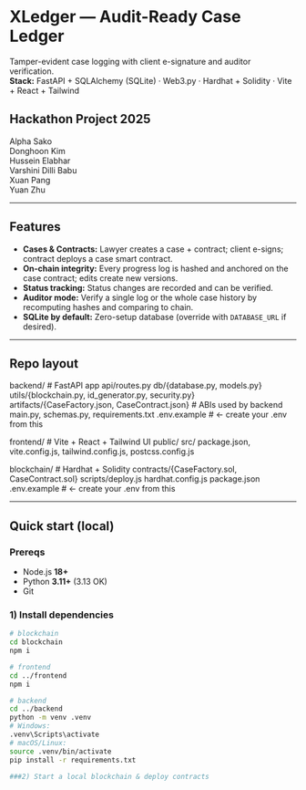 # XLedger — Audit-Ready Case Ledger
Tamper-evident case logging with client e-signature and auditor verification.  
**Stack:** FastAPI + SQLAlchemy (SQLite) · Web3.py · Hardhat + Solidity · Vite + React + Tailwind
## Hackathon Project 2025 

Alpha Sako  
Donghoon Kim  
Hussein Elabhar  
Varshini Dilli Babu  
Xuan Pang  
Yuan Zhu  

---

## Features
- **Cases & Contracts:** Lawyer creates a case + contract; client e-signs; contract deploys a case smart contract.
- **On-chain integrity:** Every progress log is hashed and anchored on the case contract; edits create new versions.
- **Status tracking:** Status changes are recorded and can be verified.
- **Auditor mode:** Verify a single log or the whole case history by recomputing hashes and comparing to chain.
- **SQLite by default:** Zero-setup database (override with `DATABASE_URL` if desired).

---

## Repo layout
backend/ # FastAPI app
api/routes.py
db/{database.py, models.py}
utils/{blockchain.py, id_generator.py, security.py}
artifacts/{CaseFactory.json, CaseContract.json} # ABIs used by backend
main.py, schemas.py, requirements.txt
.env.example # ← create your .env from this

frontend/ # Vite + React + Tailwind UI
public/
src/
package.json, vite.config.js, tailwind.config.js, postcss.config.js

blockchain/ # Hardhat + Solidity
contracts/{CaseFactory.sol, CaseContract.sol}
scripts/deploy.js
hardhat.config.js
package.json
.env.example # ← create your .env from this

---

## Quick start (local)

### Prereqs
- Node.js **18+**
- Python **3.11+** (3.13 OK)
- Git

### 1) Install dependencies
```bash
# blockchain
cd blockchain
npm i

# frontend
cd ../frontend
npm i

# backend
cd ../backend
python -m venv .venv
# Windows:
.venv\Scripts\activate
# macOS/Linux:
source .venv/bin/activate
pip install -r requirements.txt

###2) Start a local blockchain & deploy contracts

